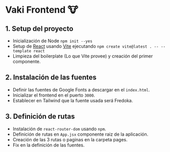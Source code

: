 # Vaki Frontend 🐮

## 1. Setup del proyecto

- Inicialización de Node `npm init --yes`
- Setup de [React](https://react.dev/) usando [Vite](https://vitejs.dev/) ejecutando `npm create vite@latest . -- --template react`
- Limpieza del boilerplate (Lo que Vite provee) y creación del primer componente.

## 2. Instalación de las fuentes

- Definir las fuentes de Google Fonts a descargar en el `index.html`.
- Inicializar el frontend en el puerto `3000`.
- Establecer en Tailwind que la fuente usada será Fredoka.

## 3. Definición de rutas

- Instalación de `react-router-dom` usando `npm`.
- Definición de rutas en `App.jsx` componente raiz de la aplicación.
- Creación de las 3 rutas o paginas en la carpeta pages.
- Fix en la definición de las fuentes.